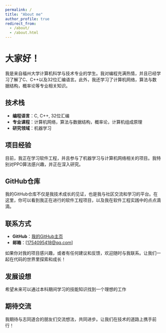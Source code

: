 ```yaml
---
permalink: /
title: "About me"
author_profile: true
redirect_from: 
  - /about/
  - /about.html
---
```


# 大家好！

我是来自福州大学计算机科学与技术专业的学生。我对编程充满热情，并且已经学习了解了C、C++以及32位汇编语言。此外，我还学习了计算机网络，算法与数据结构，概率论等专业相关知识。

## 技术栈

- **编程语言**：C, C++, 32位汇编
- **专业课程**：计算机网络，算法与数据结构，概率论，计算机组成原理
- **研究领域**：机器学习

## 项目经验

目前，我正在学习软件工程，并且参与了机器学习与计算机网络相关的项目。我特别对PPO算法感兴趣，并正在深入研究。

## GitHub仓库

我的GitHub仓库不仅是我技术成长的见证，也是我与社区交流和学习的平台。在这里，你可以看到我正在进行的软件工程项目，以及我在软件工程实践中的点点滴滴。

## 联系方式

- **GitHub**：[我的GitHub主页](https://github.com/2003silence)
- **邮箱**：[1754095418@qq.com]

如果你对我的项目感兴趣，或者有任何建议和反馈，欢迎随时与我联系。让我们一起在代码的世界里探索和成长！

## 发展设想
希望未来可以通过本科期间学习的技能知识找到一个理想的工作

## 期待交流

我期待与志同道合的朋友们交流想法，共同进步。让我们在技术的道路上携手前行！
